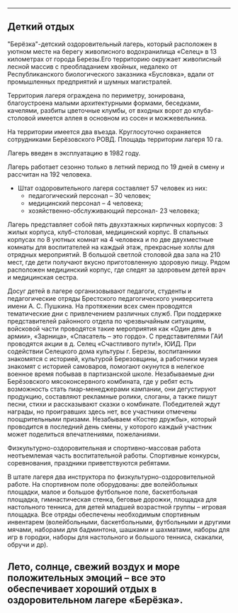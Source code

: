 ﻿
-----
## Деткий отдых

"Берёзка"-детский оздоровительный лагерь, который расположен в уютном месте на берегу живописного водохранилища «Селец» в 13 километрах от города Березы.Его территорию окружает живописный лесной массив с преобладанием хвойных, недалеко от Республиканского биологического заказника «Бусловка», вдали от промышленных предприятий и шумных магистралей.

Территория лагеря ограждена по периметру, зонирована, благоустроена малыми архитектурными формами, беседками, качелями, разбиты цветочные клумбы, от входных ворот до клуба-столовой имеется аллея в основном из сосен и можжевельника.

На территории имеется два въезда. Круглосуточно охраняется сотрудниками Берёзовского РОВД. Площадь территории лагеря 10  га.

Лагерь введен  в эксплуатацию в 1982 году.


Лагерь работает сезонно только в летний период по 19 дней в смену и   рассчитан на 192 человека.
* Штат оздоровительного лагеря составляет 57 человек из них:
  * педагогический персонал – 30 человек;
  * медицинский персонал – 4 человека;
  * хозяйственно-обслуживающий персонал- 23 человека;

Лагерь представляет собой пять двухэтажных кирпичных корпусов: 3 жилых корпуса, клуб-столовая, медицинский корпус. В спальных корпусах по 8 уютных комнат на 4 человека и по две двухместные комнаты для воспитателей на каждый этаж, прекрасные холлы для отрядных мероприятий. В большой светлой столовой два зала на 210 мест, где дети получают вкусно приготовленную здоровую пищу. Рядом расположен медицинский корпус, где следят за здоровьем детей врач и медицинская сестра.

Досуг детей в лагере организовывают педагоги, студенты и педагогические отряды Брестского педагогического университета имени      А. С. Пушкина.
На протяжении всех смен проводятся тематические дни с привлечением различных служб. При поддержке представителей районного отдела по чрезвычайным ситуациям, войсковой части проводятся такие мероприятия как «Один день в армии», «Зарница», «Спасатель – это гордо». С представителями ГАИ проводятся акции в д. Селец «Счастливого пути!», ЮИД. При содействии Селецкого дома культуры г. Березы, воспитанники знакомятся с историей, культурой Березовщины, а работники музея знакомят с историей самоваров, помогают окунутся в нелегкое военное время побывав в партизанской школе. Незабываемые дни Берёзовского мясоконсервного комбината, где у ребят есть возможность стать пиар-менеджерами кампании, они дегустируют продукцию, составляют рекламные ролики, слоганы, а также пишут песни, стихи и рассказывают сказки о комбинате. Победителей ждут награды, но проигравших здесь нет, все участники отмечены поощрительными призами. Незабываем «Костер дружбы», который проводится в последний день смены, у которого каждый участник может поделиться впечатлениями, пожеланиями.

Физкультурно-оздоровительная и спортивно-массовая работа неотъемлемая часть воспитательной работы. Спортивные конкурсы, соревнования, праздники приветствуются ребятами.

В штате лагеря  два инструктора по физкультурно-оздоровительной работе. На спортивном поле оборудованы: две волейбольных площадки, малое и большое футбольное поле, баскетбольная площадка, гимнастическая стенка, беговые дорожки, площадка для настольного тенниса, для детей младшей возрастной группы – игровая площадка.  Все отряды обеспечены необходимым спортивным инвентарем (волейбольными, баскетбольными, футбольными и другими мячами, наборами для бадминтона, шашками и шахматами, наборы для игр в городки, наборы для настольного и большого тенниса, скакалки, обручи и др).

  ## Лето, солнце, свежий воздух и море положительных эмоций – все это обеспечивает хороший отдых в оздоровительном лагере «Берёзка».

